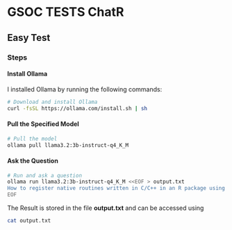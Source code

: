 # GSOC TESTS ChatR

## Easy Test

### Steps

#### Install Ollama
I installed Ollama by running the following commands:
```bash
# Download and install Ollama
curl -fsSL https://ollama.com/install.sh | sh
```

#### Pull the Specified Model
```bash
# Pull the model
ollama pull llama3.2:3b-instruct-q4_K_M
```

#### Ask the Question
```bash
# Run and ask a question
ollama run llama3.2:3b-instruct-q4_K_M <<EOF > output.txt
How to register native routines written in C/C++ in an R package using the .Call interface?
EOF
```

The Result is stored in the file **output.txt** and can be accessed using 
```bash
cat output.txt
```